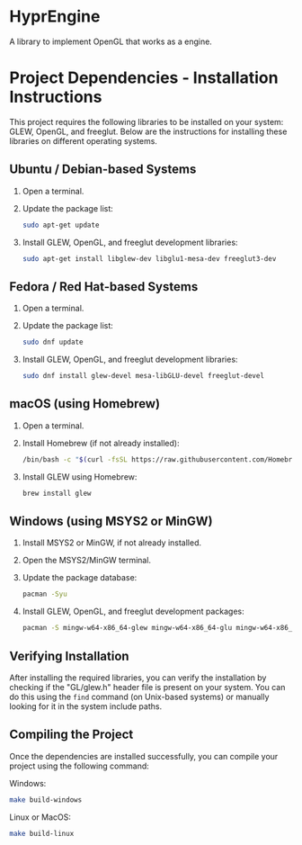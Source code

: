 # HyprEngine

A library to implement OpenGL that works as a engine.

# Project Dependencies - Installation Instructions

This project requires the following libraries to be installed on your system: GLEW, OpenGL, and freeglut. Below are the instructions for installing these libraries on different operating systems.

## Ubuntu / Debian-based Systems

1. Open a terminal.

2. Update the package list:
   ```bash
   sudo apt-get update
   ```

3. Install GLEW, OpenGL, and freeglut development libraries:
   ```bash
   sudo apt-get install libglew-dev libglu1-mesa-dev freeglut3-dev
   ```

## Fedora / Red Hat-based Systems

1. Open a terminal.

2. Update the package list:
   ```bash
   sudo dnf update
   ```

3. Install GLEW, OpenGL, and freeglut development libraries:
   ```bash
   sudo dnf install glew-devel mesa-libGLU-devel freeglut-devel
   ```

## macOS (using Homebrew)

1. Open a terminal.

2. Install Homebrew (if not already installed):
   ```bash
   /bin/bash -c "$(curl -fsSL https://raw.githubusercontent.com/Homebrew/install/HEAD/install.sh)"
   ```

3. Install GLEW using Homebrew:
   ```bash
   brew install glew
   ```

## Windows (using MSYS2 or MinGW)

1. Install MSYS2 or MinGW, if not already installed.

2. Open the MSYS2/MinGW terminal.

3. Update the package database:
   ```bash
   pacman -Syu
   ```

4. Install GLEW, OpenGL, and freeglut development packages:
   ```bash
   pacman -S mingw-w64-x86_64-glew mingw-w64-x86_64-glu mingw-w64-x86_64-freeglut
   ```

## Verifying Installation

After installing the required libraries, you can verify the installation by checking if the "GL/glew.h" header file is present on your system. You can do this using the `find` command (on Unix-based systems) or manually looking for it in the system include paths.

## Compiling the Project

Once the dependencies are installed successfully, you can compile your project using the following command:

Windows: 
```bash
make build-windows
```

Linux or MacOS:
```bash
make build-linux
```

